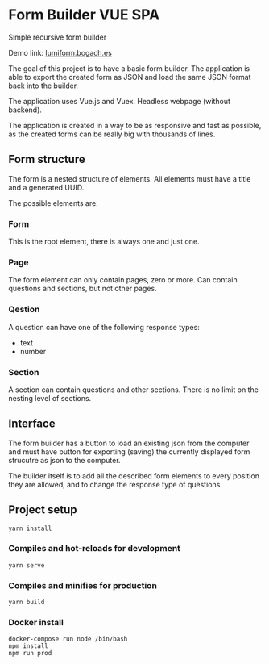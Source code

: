# Form Builder VUE SPA
Simple recursive form builder

Demo link: [lumiform.bogach.es](https://lumiform.bogach.es)


The goal of this project is to have a basic form builder. The application is able to export the created form as JSON and load the same JSON format back into the builder. 

The application uses Vue.js and Vuex. Headless webpage (without backend).

The application is created in a way to be as responsive and fast as possible, as the created forms can be really big with thousands of lines.

## Form structure

The form is a nested structure of elements. All elements must have a title and a generated UUID. 

The possible elements are:

### Form

This is the root element, there is always one and just one.

### Page

The form element can only contain pages, zero or more. Can contain questions and sections, but not other pages.

### Qestion

A question can have one of the following response types:

- text
- number

### Section

A section can contain questions and other sections. There is no limit on the nesting level of sections.

## Interface

The form builder has a button to load an existing json from the computer and must have button for exporting (saving) the currently displayed form strucutre as json to the computer.

The builder itself is to add all the described form elements to every position they are allowed, and to change the response type of questions.


## Project setup
```
yarn install
```

### Compiles and hot-reloads for development
```
yarn serve
```

### Compiles and minifies for production
```
yarn build
```

### Docker install
```
docker-compose run node /bin/bash
npm install
npm run prod
```
